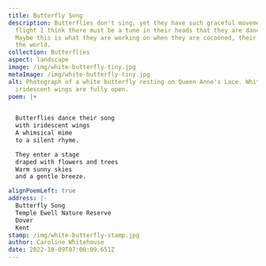 ```yaml
---
title: Butterfly Song
description: Butterflies don't sing, yet they have such graceful movements in
  flight I think there must be a tune in their heads that they are dancing to.
  Maybe this is what they are working on when they are cocooned, their song to
  the world.
collection: Butterflies
aspect: landscape
image: /img/white-butterfly-tiny.jpg
metaImage: /img/white-butterfly-tiny.jpg
alt: Photograph of a white butterfly resting on Queen Anne's Lace. White
  iridescent wings are fully open.
poem: |+
  

  Butterflies dance their song
  with iridescent wings
  A whimsical mime
  to a silent rhyme.

  They enter a stage 
  draped with flowers and trees
  Warm sunny skies
  and a gentle breeze.

alignPoemLeft: true
address: |-
  Butterfly Song
  Temple Ewell Nature Reserve
  Dover 
  Kent
stamp: /img/white-butterfly-stamp.jpg
author: Caroline Whitehouse
date: 2022-10-09T07:00:09.651Z
---
```

